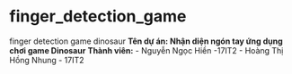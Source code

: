 # finger_detection_game
finger detection game dinosaur
<b>Tên dự án: Nhận diện ngón tay ứng dụng chơi game Dinosaur</b>
<b>Thành viên:</b> - Nguyễn Ngọc Hiền -17IT2
                   - Hoàng Thị Hồng Nhung - 17IT2
